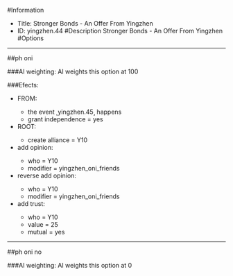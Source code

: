 #Information
 - Title: Stronger Bonds - An Offer From Yingzhen
 - ID: yingzhen.44
#Description
Stronger Bonds - An Offer From Yingzhen
#Options

___
##ph oni

###AI weighting:
AI weights this option at 100


###Efects:<ul><li>FROM:</li><ul><li>the event ˻yingzhen.45˼ happens</li><li>grant independence = yes</li></ul><li>ROOT:</li><ul><li>create alliance = Y10</li></ul><li>add opinion:</li><ul><li>who = Y10</li><li>modifier = yingzhen_oni_friends</li></ul><li>reverse add opinion:</li><ul><li>who = Y10</li><li>modifier = yingzhen_oni_friends</li></ul><li>add trust:</li><ul><li>who = Y10</li><li>value = 25</li><li>mutual = yes</li></ul></ul>

___
##ph oni no

###AI weighting:
AI weights this option at 0

